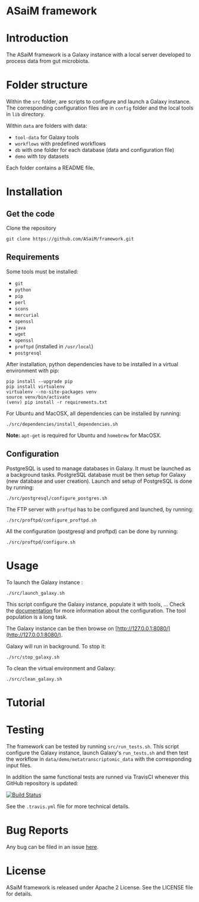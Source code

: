 ASaiM framework
===============

# Introduction

The ASaiM framework is a Galaxy instance with a local server developed to
process data from gut microbiota.

# Folder structure

Within the `src` folder, are scripts to configure and launch a Galaxy instance.
The corresponding configuration files are in `config` folder and the local tools
in `lib` directory.

Within `data` are folders with data:

- `tool-data` for Galaxy tools
- `workflows` with predefined workflows
- `db` with one folder for each database (data and configuration file)
- `demo` with toy datasets

Each folder contains a README file.

# Installation

## Get the code

Clone the repository

```
git clone https://github.com/ASaiM/framework.git
```

## Requirements

Some tools must be installed:

- `git`
- `python`
- `pip`
- `perl`
- `scons`
- `mercurial`
- `openssl`
- `java` 
- `wget`
- `openssl`
- `proftpd` (installed in `/usr/local`)
- `postgresql`

After installation, python dependencies have to be installed in a virtual environment
with pip:

```
pip install --upgrade pip
pip install virtualenv
virtualenv --no-site-packages venv
source venv/bin/activate
(venv) pip install -r requirements.txt
```

For Ubuntu and MacOSX, all dependencies can be installed by running:

```
./src/dependencies/install_dependencies.sh
```

**Note:** `apt-get` is required for Ubuntu and `homebrew` for MacOSX.

## Configuration

PostgreSQL is used to manage databases in Galaxy. It must be launched as a background 
tasks. PostgreSQL database must be then setup for Galaxy (new database and user creation).
Launch and setup of PostgreSQL is done by running:

```
./src/postgresql/configure_postgres.sh
```

The FTP server with `proftpd` has to be configured and launched, by running:

```
./src/proftpd/configure_proftpd.sh
```

All the configuration (postgresql and proftpd) can be done by running:

```
./src/proftpd/configure.sh
```

# Usage

To launch the Galaxy instance :

```
./src/launch_galaxy.sh
```

This script configure the Galaxy instance, populate it with tools, ... Check the 
[documentation](http://asaim.readthedocs.org/en/latest/framework/use.html) for more 
information about the configuration. The tool population is a long task.

The Galaxy instance can be then browse on [http://127.0.0.1:8080/](http://127.0.0.1:8080/).

Galaxy will run in background. To stop it:

```
./src/stop_galaxy.sh
```

To clean the virtual environment and Galaxy:

```
./src/clean_galaxy.sh
```

# Tutorial

# Testing

The framework can be tested by running `src/run_tests.sh`. This script configure
 the Galaxy instance, launch Galaxy's `run_tests.sh` and then test the workflow 
in `data/demo/metatranscriptomic_data` with the corresponding input files. 

In addition the same functional tests are runned via TravisCI whenever this 
GitHub repository is updated:

[![Build Status](https://travis-ci.org/ASaiM/framework.svg)](https://travis-ci.org/ASaiM/framework)

See the `.travis.yml` file for more technical details.

# Bug Reports

Any bug can be filed in an issue [here](https://github.com/ASaiM/framework/issues).

# License

ASaiM framework is released under Apache 2 License. See the LICENSE file for details.
